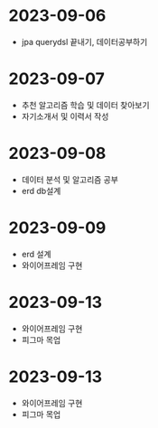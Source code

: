 # 2023-09-06

- jpa querydsl 끝내기, 데이터공부하기

# 2023-09-07

- 추천 알고리즘 학습 및 데이터 찾아보기
- 자기소개서 및 이력서 작성

# 2023-09-08

- 데이터 분석 및 알고리즘 공부
- erd db설계

# 2023-09-09

- erd 설계
- 와이어프레임 구현

# 2023-09-13

- 와이어프레임 구현
- 피그마 목업

# 2023-09-13

- 와이어프레임 구현
- 피그마 목업
